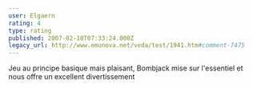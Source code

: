 ```yaml
---
user: Elgaern
rating: 4
type: rating
published: 2007-02-10T07:33:24.000Z
legacy_url: http://www.emunova.net/veda/test/1941.htm#comment-7475
---
```

Jeu au principe basique mais plaisant, Bombjack mise sur l'essentiel et nous offre un excellent divertissement
